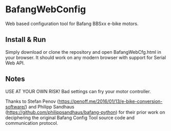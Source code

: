 # BafangWebConfig
Web based configuration tool for Bafang BBSxx e-bike motors.

## Install & Run

Simply download or clone the repository and open BafangWebCfg.html in your browser. It should work on any modern browser with support for Serial Web API.

## Notes

USE AT YOUR OWN RISK! Bad settings can fry your motor controller.

Thanks to Stefan Penov (https://penoff.me/2016/01/13/e-bike-conversion-software/)
and Philipp Sandhaus (https://github.com/philippsandhaus/bafang-python) for their
prior work on deciphering the original Bafang Config Tool source code and
communication protocol.
